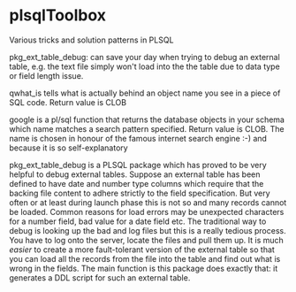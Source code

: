 # plsqlToolbox
Various tricks and solution patterns in PLSQL

pkg_ext_table_debug: can save your day when trying to debug an external table, e.g. the text file simply won't load into the the table due to data type or field length issue.

qwhat_is tells what is actually behind an object name you see in a piece of SQL code. Return value is CLOB

google is a pl/sql function that returns the database objects in your schema which name matches a search pattern specified. Return value is CLOB. The name is chosen in honour of the famous internet search engine :-) and because it is so self-explanatory 

pkg_ext_table_debug is a PLSQL package which has proved to be very helpful to debug external tables. Suppose an external table has been defined to have date and number type columns which require that the backing file content to adhere strictly to the field specification. But very often or at least during launch phase this is not so and many records cannot be loaded. Common reasons for load errors may be unexpected characters for a number field, bad value for a date field etc. The traditional way to debug is looking up the bad and log files but this is a really tedious process. You have to log onto the server, locate the files and pull them up. It is much _easier_ to create a more fault-tolerant version of the external table so that you can load all the records from the file into the table and find out what is wrong in the fields. The main function is this package does exactly that: it generates a DDL script for such an external table.
